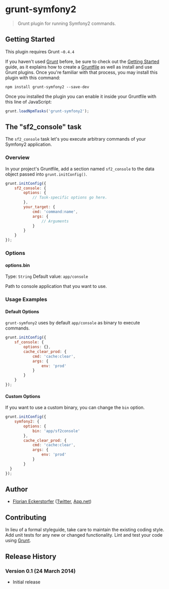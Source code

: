 # grunt-symfony2

> Grunt plugin for running Symfony2 commands.

## Getting Started
This plugin requires Grunt `~0.4.4`

If you haven't used [Grunt](http://gruntjs.com/) before, be sure to check out the [Getting Started](http://gruntjs.com/getting-started) guide, as it explains how to create a [Gruntfile](http://gruntjs.com/sample-gruntfile) as well as install and use Grunt plugins. Once you're familiar with that process, you may install this plugin with this command:

```shell
npm install grunt-symfony2 --save-dev
```

Once you installed the plugin you can enable it inside your Gruntfile with this line of JavaScript:

```js
grunt.loadNpmTasks('grunt-symfony2');
```

## The "sf2_console" task

The `sf2_console` task let's you execute arbitrary commands of your Symfony2 application.

### Overview
In your project's Gruntfile, add a section named `sf2_console` to the data object passed into `grunt.initConfig()`.

```js
grunt.initConfig({
    sf2_console: {
        options: {
            // Task-specific options go here.
        },
        your_target: {
            cmd: 'command:name',
            args: {
                // Arguments
            }
        }
    }
});
```

### Options

#### options.bin
Type: `String`
Default value: `app/console`

Path to console application that you want to use.

### Usage Examples

#### Default Options
`grunt-symfony2` uses by default `app/console` as binary to execute commands.

```js
grunt.initConfig({
    sf_console: {
        options: {},
        cache_clear_prod: {
            cmd: 'cache:clear',
            args: {
                env: 'prod'
            }
        }
    }
});
```

#### Custom Options
If you want to use a custom binary, you can change the `bin` option.

```js
grunt.initConfig({
    symfony2: {
        options: {
            bin: 'app/sf2console'
        },
        cache_clear_prod: {
            cmd: 'cache:clear',
            args: {
                env: 'prod'
            }
        }
  }
});
```

## Author
- [Florian Eckerstorfer](http://florian.ec) ([Twitter](http://twitter.com/Florian_), [App.net](http://app.net/florian))

## Contributing
In lieu of a formal styleguide, take care to maintain the existing coding style. Add unit tests for any new or changed functionality. Lint and test your code using [Grunt](http://gruntjs.com/).

## Release History

### Version 0.1 (24 March 2014)

- Initial release
